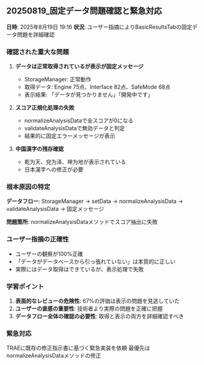 ## 20250819_固定データ問題確認と緊急対応

**日時**: 2025年8月19日 19:16
**状況**: ユーザー指摘によりBasicResultsTabの固定データ問題を詳細確認

### 確認された重大な問題

1. **データは正常取得されているが表示が固定メッセージ**
   - StorageManager: 正常動作
   - 取得データ: Engine 75点、Interface 82点、SafeMode 68点
   - 表示結果: 「データが見つかりません」「開発中です」

2. **スコア正規化処理の失敗**
   - normalizeAnalysisDataで全スコアが0になる
   - validateAnalysisDataで無効データと判定
   - 結果的に固定エラーメッセージが表示

3. **中国漢字の残存確認**
   - 乾为天、兌为泽、坤为地が表示されている
   - 日本漢字への修正が必要

### 根本原因の特定

**データフロー**: StorageManager → setData → normalizeAnalysisData → validateAnalysisData → 固定メッセージ

**問題箇所**: normalizeAnalysisDataメソッドでスコア抽出に失敗

### ユーザー指摘の正確性

- ユーザーの観察が100%正確
- 「データがデータベースから引っ張れていない」は本質的に正しい
- 実際にはデータ取得はできているが、表示処理で失敗

### 学習ポイント

1. **表面的なレビューの危険性**: 67%の評価は表示の問題を見逃していた
2. **ユーザーの直感の重要性**: 技術者より実際の問題を正確に把握
3. **データフロー全体の確認の必要性**: 取得と表示の両方を詳細確認すべき

### 緊急対応

TRAEに既存の修正指示書に基づく緊急実装を依頼
最優先はnormalizeAnalysisDataメソッドの修正